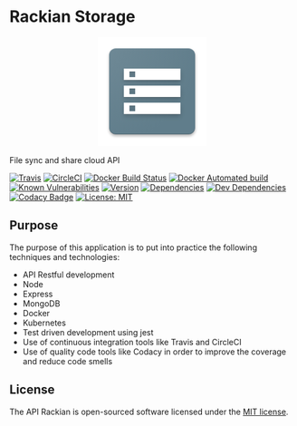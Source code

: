 # Rackian Storage

<p align="center">
  <img src="./logo.png">
</p>

File sync and share cloud API

[![Travis](https://img.shields.io/travis/ivandelabeldad/rackian-api.svg?style=flat-square)](https://travis-ci.org/ivandelabeldad/rackian-api)
[![CircleCI](https://img.shields.io/circleci/project/github/ivandelabeldad/rackian-api.svg?style=flat-square)](https://circleci.com/gh/ivandelabeldad/rackian-api)
[![Docker Build Status](https://img.shields.io/docker/build/ivandelabeldad/travis-cli.svg?style=flat-square)](https://hub.docker.com/r/ivandelabeldad/rackian-api/)
[![Docker Automated build](https://img.shields.io/docker/automated/ivandelabeldad/rackian-api.svg?style=flat-square)](https://hub.docker.com/r/ivandelabeldad/rackian-api/)
[![Known Vulnerabilities](https://snyk.io/test/github/ivandelabeldad/rackian-api/badge.svg?targetFile=package.json&style=flat-square)](https://snyk.io/test/github/ivandelabeldad/rackian-api?targetFile=package.json)
[![Version](https://img.shields.io/badge/version-0.0.1-orange.svg?style=flat-square)](https://github.com/ivandelabeldad/rackian-api)
[![Dependencies](https://img.shields.io/david/ivandelabeldad/rackian-api.svg?style=flat-square)](https://david-dm.org/ivandelabeldad/rackian-api)
[![Dev Dependencies](https://img.shields.io/david/dev/ivandelabeldad/rackian-api.svg?style=flat-square)](https://david-dm.org/ivandelabeldad/rackian-api?type=dev)
[![Codacy Badge](https://img.shields.io/codacy/coverage/26603995a736487896f5ea623d098e47.svg?style=flat-square)](https://www.codacy.com/app/ivandelabeldad/rackian-api?utm_source=github.com&utm_medium=referral&utm_content=ivandelabeldad/rackian-api&utm_campaign=Badge_Coverage)
[![License: MIT](https://img.shields.io/badge/license-MIT-yellow.svg?style=flat-square)](https://github.com/ivandelabeldad/rackian-api/blob/master/LICENSE)


## Purpose

The purpose of this application is to put into practice the following techniques and technologies:
* API Restful development
* Node
* Express
* MongoDB
* Docker
* Kubernetes
* Test driven development using jest
* Use of continuous integration tools like Travis and CircleCI
* Use of quality code tools like Codacy in order to improve the coverage and reduce code smells

## License

The API Rackian is open-sourced software licensed under
the [MIT license](https://github.com/ivandelabeldad/rackian-api/blob/master/LICENSE).
